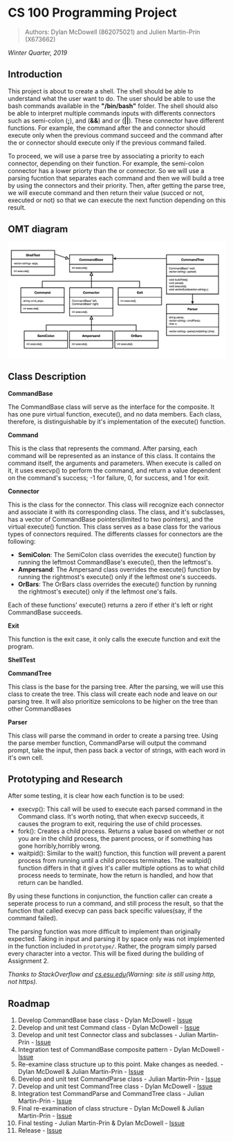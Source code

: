 # CS 100 Programming Project

> Authors: Dylan McDowell (862075021) and Julien Martin-Prin (X673662)

*Winter Quarter, 2019*

## Introduction

This project is about to create a shell. The shell should be able to understand what the user want to do. The user should be able to use the bash commands available in the **"/bin/bash"** folder. The shell should also be able to interpret multiple commands inputs with differents connectors such as semi-colon (**;**), and (**&&**) and or (**||**). 
These connector have different functions. For example, the command after the and connector should execute only when the previous command succeed and the command after the or connector should execute only if the previous command failed.

To proceed, we will use a parse tree by associating a priority to each connector, depending on their function. For example, the semi-colon connector has a lower priorty than the or connector. So we will use a parsing fucntion that separates each command and then we will build a tree by using the connectors and their priority. Then, after getting the parse tree, we will execute command and then return their value (succed or not, executed or not) so that we can execute the next function depending on this result.

## OMT diagram

<img src="images/OMT Diagram.png" with="1000">

## Class Description

**CommandBase**

The CommandBase class will serve as the interface for the composite. It has one pure virtual function, execute(), and no data members. Each class, therefore, is distinguishable by it's implementation of the execute() function.

**Command**

This is the class that represents the command. After parsing, each command will be represented as an instance of this class. It contains the command itself, the arguments and parameters. When execute is called on it, it uses execvp() to perform the command, and return a value dependent on the command's success; -1 for failure, 0, for success, and 1 for exit.

**Connector**

This is the class for the connector. This class will recognize each connector and associate it with its corresponding class. The class, and it's subclasses, has a vector of CommandBase pointers(limited to two pointers), and the virtual execute() function. This class serves as a base class for the various types of connectors required. The differents classes for connectors are the following:

* **SemiColon**: The SemiColon class overrides the execute() function by running the leftmost CommandBase's execute(), then the leftmost's.
* **Ampersand**: The Ampersand class overrides the execute() function by running the rightmost's execute() only if the leftmost one's succeeds.
* **OrBars**: The OrBars class overrides the execute() function by running the rightmost's execute() only if the leftmost one's fails.

Each of these functions' execute() returns a zero if ether it's left or right CommandBase succeeds.

**Exit**

This function is the exit case, it only calls the execute function and exit the program.

**ShellTest**



**CommandTree**

This class is the base for the parsing tree. After the parsing, we will use this class to create the tree. This class will create each node and leave on our parsing tree. It will also prioritize semicolons to be higher on the tree than other CommandBases

**Parser**

This class will parse the command in order to create a parsing tree. Using the parse member function, CommandParse will output the command prompt, take the input, then pass back a vector of strings, with each word in it's own cell.

## Prototyping and Research

After some testing, it is clear how each function is to be used:

* execvp(): This call will be used to execute each parsed command in the Command class. It's worth noting, that when execvp succeeds, it causes the program to exit, requiring the use of child processes.
* fork(): Creates a child process. Returns a value based on whether or not you are in the child process, the parent process, or if something has gone horribly,horribly wrong.
* waitpid(): Similar to the wait() function, this function will prevent a parent process from running until a child process terminates. The waitpid() function differs in that it gives it's caller multiple options as to what child process needs to terminate, how the return is handled, and how that return can be handled.

By using these functions in conjunction, the function caller can create a seperate process to run a command, and still process the result, so that the function that called execvp can pass back specific values(say, if the command failed).

The parsing function was more difficult to implement than originally expected. Taking in input and parsing it by space only was not implemented in the function included in `prototype/`. Rather, the program simply parsed every character into a vector. This will be fixed during the building of Assignment 2.

_Thanks to StackOverflow and [cs.esu.edu](http://www.cs.ecu.edu/karl/4630/sum01/example1.html)(Warning: site is still using http, not https)._

## Roadmap

1. Develop CommandBase base class - Dylan McDowell - [Issue](https://github.com/cs100/assignment-a_01-mcdowell-martin-prin/issues/6)
2. Develop and unit test Command class - Dylan McDowell - [Issue](https://github.com/cs100/assignment-a_01-mcdowell-martin-prin/issues/7)
3. Develop and unit test Connector class and subclasses - Julian Martin-Prin - [Issue](https://github.com/cs100/assignment-a_01-mcdowell-martin-prin/issues/8)
4. Integration test of CommandBase composite pattern - Dylan McDowell - [Issue](https://github.com/cs100/assignment-a_01-mcdowell-martin-prin/issues/9)
5. Re-examine class structure up to this point. Make changes as needed. - Dylan McDowell & Julian Martin-Prin - [Issue](https://github.com/cs100/assignment-a_01-mcdowell-martin-prin/issues/10)
6. Develop and unit test CommandParse class - Julian Martin-Prin - [Issue](https://github.com/cs100/assignment-a_01-mcdowell-martin-prin/issues/11)
7. Develop and unit test CommandTree class - Dylan McDowell - [Issue](https://github.com/cs100/assignment-a_01-mcdowell-martin-prin/issues/12)
8. Integration test CommandParse and CommandTree class - Julian Martin-Prin - [Issue](https://github.com/cs100/assignment-a_01-mcdowell-martin-prin/issues/13)
9. Final re-examination of class structure - Dylan McDowell & Julian Martin-Prin - [Issue](https://github.com/cs100/assignment-a_01-mcdowell-martin-prin/issues/14)
10. Final testing - Julian Martin-Prin & Dylan McDowell - [Issue](https://github.com/cs100/assignment-a_01-mcdowell-martin-prin/issues/15)
11. Release - [Issue](https://github.com/cs100/assignment-a_01-mcdowell-martin-prin/issues/16)
